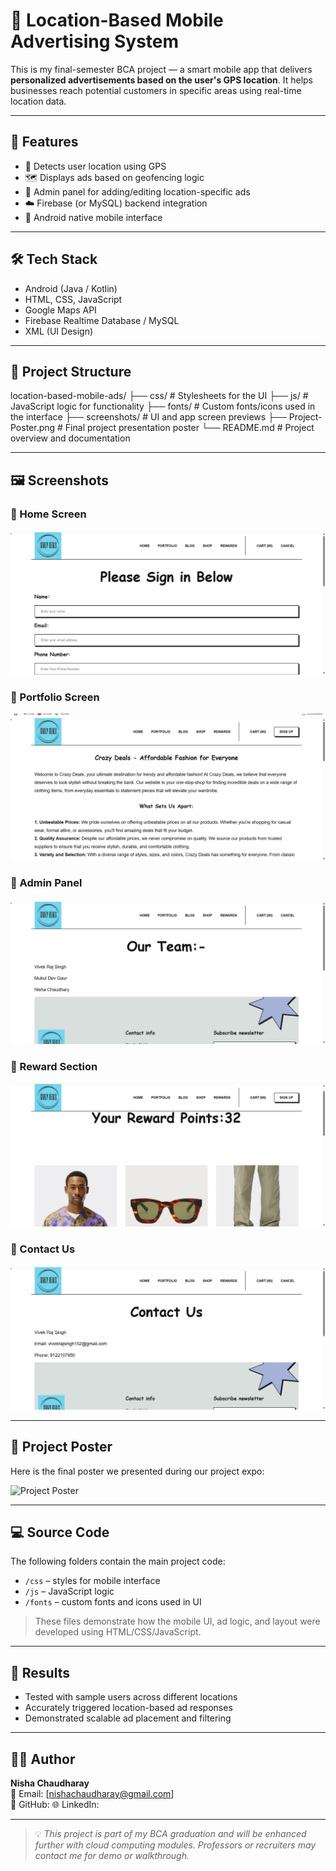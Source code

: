 # 📍 Location-Based Mobile Advertising System

This is my final-semester BCA project — a smart mobile app that delivers **personalized advertisements based on the user's GPS location**. It helps businesses reach potential customers in specific areas using real-time location data.

---

## 🚀 Features

- 📡 Detects user location using GPS
- 🗺️ Displays ads based on geofencing logic
- 🔐 Admin panel for adding/editing location-specific ads
- ☁️ Firebase (or MySQL) backend integration
- 📱 Android native mobile interface

---

## 🛠 Tech Stack

- Android (Java / Kotlin)
- HTML, CSS, JavaScript
- Google Maps API
- Firebase Realtime Database / MySQL
- XML (UI Design)


---


## 📁 Project Structure

location-based-mobile-ads/
├── css/ # Stylesheets for the UI
├── js/ # JavaScript logic for functionality
├── fonts/ # Custom fonts/icons used in the interface
├── screenshots/ # UI and app screen previews
├── Project-Poster.png # Final project presentation poster
└── README.md # Project overview and documentation


---


## 🖼 Screenshots

### 📱 Home Screen
![Sign-In Section](https://github.com/Nisha0502/Location-Based-Mobile-Advertising-System/blob/main/Sign-In%20Section.png?raw=true)

### 📱 Portfolio Screen
![Portfolio Section](https://github.com/Nisha0502/Location-Based-Mobile-Advertising-System/blob/main/Portfolio%20Section.png?raw=true)

### 📱 Admin Panel
![Admin Panel](https://github.com/Nisha0502/Location-Based-Mobile-Advertising-System/blob/main/Admin%20Panel.png?raw=true)


### 📱 Reward Section
![Reward Section](https://github.com/Nisha0502/Location-Based-Mobile-Advertising-System/blob/main/Reward%20Section.png?raw=true)

### 📱 Contact Us
![Contact Us](https://github.com/Nisha0502/Location-Based-Mobile-Advertising-System/blob/main/Contact%20Us.png?raw=true)


---


## 🧾 Project Poster

Here is the final poster we presented during our project expo:

![Project Poster](https://github.com/Nisha0502/Location-Based-Mobile-Advertising-System/blob/main/Project-Poster.png?raw=true)


---

## 💻 Source Code

The following folders contain the main project code:

- `/css` – styles for mobile interface
- `/js` – JavaScript logic
- `/fonts` – custom fonts and icons used in UI

> These files demonstrate how the mobile UI, ad logic, and layout were developed using HTML/CSS/JavaScript.

---


## 📄 Results

- Tested with sample users across different locations
- Accurately triggered location-based ad responses
- Demonstrated scalable ad placement and filtering

---


## 🙋‍♀️ Author

**Nisha Chaudharay**  
📧 Email: [nishachaudharay@gmail.com]  
🔗 GitHub: 
🌐 LinkedIn: 

---

> 💡 _This project is part of my BCA graduation and will be enhanced further with cloud computing modules. Professors or recruiters may contact me for demo or walkthrough._





